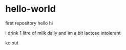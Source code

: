 # hello-world
first repository
hello hi

i drink 1 litre of milk daily and im a bit lactose intolerant

kc out 
